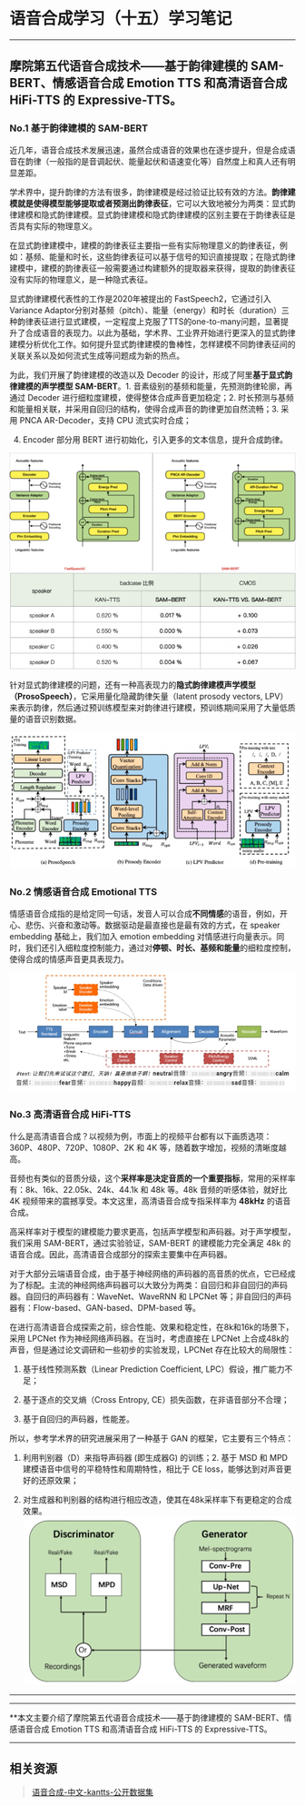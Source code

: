 # 语音合成学习（十五）学习笔记

---

## 摩院第五代语音合成技术——基于韵律建模的 SAM-BERT、情感语音合成 Emotion TTS 和高清语音合成 HiFi-TTS 的 Expressive-TTS。



### No.1 基于韵律建模的 SAM-BERT 

近几年，语音合成技术发展迅速，虽然合成语音的效果也在逐步提升，但是合成语音在韵律（一般指的是音调起伏、能量起伏和语速变化等）自然度上和真人还有明显差距。

学术界中，提升韵律的方法有很多，韵律建模是经过验证比较有效的方法。**韵律建模就是使得模型能够提取或者预测出韵律表征**，它可以大致地被分为两类：显式韵律建模和隐式韵律建模。显式韵律建模和隐式韵律建模的区别主要在于韵律表征是否具有实际的物理意义。

在显式韵律建模中，建模的韵律表征主要指一些有实际物理意义的韵律表征，例如：基频、能量和时长，这些韵律表征可以基于信号的知识直接提取；在隐式韵律建模中，建模的韵律表征一般需要通过构建额外的提取器来获得，提取的韵律表征没有实际的物理意义，是一种隐式表征。



显式韵律建模代表性的工作是2020年被提出的 FastSpeech2，它通过引入Variance Adaptor分别对基频（pitch）、能量（energy）和时长（duration）三种韵律表征进行显式建模，一定程度上克服了TTS的one-to-many问题，显著提升了合成语音的表现力。以此为基础，学术界、工业界开始进行更深入的显式韵律建模分析优化工作。如何提升显式韵律建模的鲁棒性，怎样建模不同韵律表征间的关联关系以及如何流式生成等问题成为新的热点。



为此，我们开展了韵律建模的改造以及 Decoder 的设计，形成了阿里**基于显式韵律建模的声学模型 SAM-BERT**。1. 音素级别的基频和能量，先预测韵律轮廓，再通过 Decoder 进行细粒度建模，使得整体合成声音更加稳定；2. 时长预测与基频和能量相关联，并采用自回归的结构，使得合成声音的韵律更加自然流畅；3. 采用 PNCA AR-Decoder，支持 CPU 流式实时合成；

4. Encoder 部分用 BERT 进行初始化，引入更多的文本信息，提升合成韵律。

<img aligin="center" src="/img/01-ecoder.png" />

<img aligin="center" src="/img/02-speaker.png" />


针对显式韵律建模的问题，还有一种高表现力的**隐式韵律建模声学模型（ProsoSpeech）**，它采用量化隐藏韵律矢量（latent prosody vectors, LPV）来表示韵律，然后通过预训练模型来对韵律进行建模，预训练期间采用了大量低质量的语音识别数据。

<img aligin="center" src="/img/03-lpv.png" />

### No.2 情感语音合成 Emotional TTS 

情感语音合成指的是给定同一句话，发音人可以合成**不同情感**的语音，例如，开心、悲伤、兴奋和激动等。数据驱动是最直接也是最有效的方式，在 speaker embedding 基础上，我们加入 emotion embedding 对情感进行向量表示。同时，我们还引入细粒度控制能力，通过对**停顿、时长、基频和能量**的细粒度控制，使得合成的情感声音更具表现力。

<img aligin="center" src="/img/05-emtts.png" />

### No.3 高清语音合成 HiFi-TTS 

什么是高清语音合成？以视频为例，市面上的视频平台都有以下画质选项：360P、480P、720P、1080P、2K 和 4K 等，随着数字增加，视频的清晰度越高。

音频也有类似的音质分级，这个**采样率是决定音质的一个重要指标**，常用的采样率有：8k、16k、22.05k、24k、44.1k 和 48k 等。48k 音频的听感体验，就好比 4K 视频带来的震撼享受。本文这里，高清语音合成专指采样率为 **48kHz** 的语音合成。

高采样率对于模型的建模能力要求更高，包括声学模型和声码器。对于声学模型，我们采用 SAM-BERT，通过实验验证，SAM-BERT 的建模能力完全满足 48k 的语音合成。因此，高清语音合成部分的探索主要集中在声码器。

对于大部分云端语音合成，由于基于神经网络的声码器的高音质的优点，它已经成为了标配。主流的神经网络声码器可以大致分为两类：自回归和非自回归的声码器。自回归的声码器有：WaveNet、WaveRNN 和 LPCNet 等；非自回归的声码器有：Flow-based、GAN-based、DPM-based 等。

在进行高清语音合成探索之前，综合性能、效果和稳定性，在8k和16k的场景下，采用 LPCNet 作为神经网络声码器。在当时，考虑直接在 LPCNet 上合成48k的声音，但是通过论文调研和一些初步的实验发现，LPCNet 存在比较大的局限性：

1. 基于线性预测系数（Linear Prediction Coefficient, LPC）假设，推广能力不足；

2. 基于逐点的交叉熵（Cross Entropy, CE）损失函数，在非语音部分不合理；

3. 基于自回归的声码器，性能差。

所以，参考学术界的研究进展采用了一种基于 GAN 的框架，它主要有三个特点：

1. 利用判别器（D）来指导声码器 (即生成器G) 的训练；2. 基于 MSD 和 MPD 建模语音中信号的平稳特性和周期特性，相比于 CE loss，能够达到对声音更好的还原效果；

3. 对生成器和判别器的结构进行相应改造，使其在48k采样率下有更稳定的合成效果。
   <img aligin="center" src="/img/06-hifi.png" />

---


---

**本文主要介绍了摩院第五代语音合成技术——基于韵律建模的 SAM-BERT、情感语音合成 Emotion TTS 和高清语音合成 HiFi-TTS 的 Expressive-TTS。

---

## 相关资源

> [语音合成-中文-kantts-公开数据集](https://modelscope.cn/datasets/speech_tts/speech_kantts_opendata/summary)

